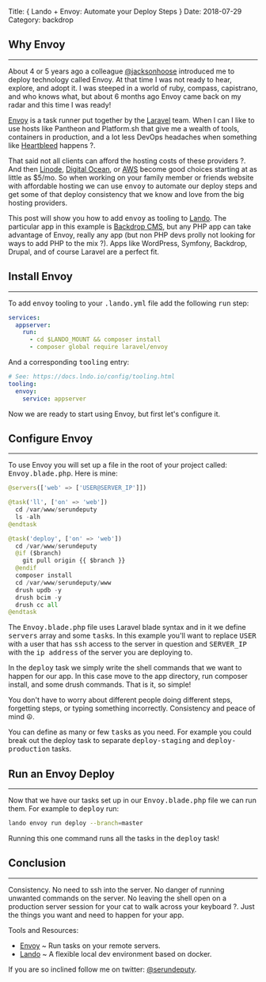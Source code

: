 Title: { Lando + Envoy: Automate your Deploy Steps }
Date: 2018-07-29
Category: backdrop


<h2>Why Envoy</h2>
<hr />
<p>
About 4 or 5 years ago a colleague <a href="https://twitter.com/jacksonhoose">@jacksonhoose</a> introduced me to deploy technology called Envoy. At that time I was not ready to hear, explore, and adopt it. I was steeped in a world of ruby, compass, capistrano, and who knows what, but about 6 months ago Envoy came back on my radar and this time I was ready!

<a href="https://laravel.com/docs/5.6/envoy">Envoy</a> is a task runner put together by the <a href="https://laravel.com">Laravel</a> team. When I can I like to use hosts like Pantheon and Platform.sh that give me a wealth of tools, containers in production, and a lot less DevOps headaches when something like <a href="http://heartbleed.com/">Heartbleed</a> happens ?. 

That said not all clients can afford the hosting costs of these providers ?. And then <a href="https://linode.com">Linode</a>, <a href="https://www.digitalocean.com">Digital Ocean</a>, or <a href="https://aws.amazon.com/what-is-cloud-computing/?sc_channel=PS&sc_campaign=acquisition_US&sc_publisher=google&sc_medium=ACQ-P%7CPS-GO%7CBrand%7CSU%7CCore%7CCore%7CUS%7CEN%7CText&sc_content=sitelink&sc_detail=aws&sc_category=core&sc_segment=what_is_cloud_computing&sc_matchtype=e&sc_country=US&s_kwcid=AL!4422!3!280392801017!e!!g!!aws&ef_id=WgzYSgAAAGNYiE_V:20180729121503:s">AWS</a> become good choices starting at as little as $5/mo. So when working on your family member or friends website with affordable hosting we can use <span class="inline-code">envoy</span> to automate our deploy steps and get some of that deploy consistency that we know and love from the big hosting providers.

This post will show you how to add <span class="inline-code">envoy</span> as tooling to <a href="https://docs.devwithlando.io">Lando</a>. The particular app in this example is <a href="https://backdropcms.org">Backdrop CMS</a>, but any PHP app can take advantage of Envoy, really any app (but non PHP devs prolly not looking for ways to add PHP to the mix ?).  Apps like WordPress, Symfony, Backdrop, Drupal, and of course Laravel are a perfect fit.
</p>

<h2>Install Envoy</h2>
<hr />

<p>
To add <span class="inline-code">envoy</span> tooling to your <span class="inline-code">.lando.yml</span> file add the following <span class="inline-code">run</span> step:

```yaml
services:
  appserver:
    run:
      - cd $LANDO_MOUNT && composer install
      - composer global require laravel/envoy
```

And a corresponding <span class="inline-code">tooling</span> entry:

```yaml
# See: https://docs.lndo.io/config/tooling.html
tooling:
  envoy:
    service: appserver
```

Now we are ready to start using Envoy, but first let's configure it.

</p>

<h2>Configure Envoy</h2>
<hr />
<p>
To use Envoy you will set up a file in the root of your project called: <span class="inline-code">Envoy.blade.php</span>. Here is mine:

```python
@servers(['web' => ['USER@SERVER_IP']])

@task('ll', ['on' => 'web'])
  cd /var/www/serundeputy
  ls -alh
@endtask

@task('deploy', ['on' => 'web'])
  cd /var/www/serundeputy
  @if ($branch)
    git pull origin {{ $branch }}
  @endif
  composer install
  cd /var/www/serundeputy/www
  drush updb -y
  drush bcim -y
  drush cc all
@endtask
```

The <span class="inline-code">Envoy.blade.php</span> file uses Laravel blade syntax and in it we define <span class="inline-code">servers</span> array and some <span class="inline-code">task</span>s.  In this example you'll want to replace <span class="inline-code">USER</span> with a user that has <span class="inline-code">ssh</span> access to the server in question and <span class="inline-code">SERVER_IP</span> with the <span class="inline-code">ip address</span> of the server you are deploying to.

In the <span class="inline-code">deploy</span> task we simply write the shell commands that we want to happen for our app.  In this case move to the app directory, run composer install, and some drush commands. That is it, so simple! 

You don't have to worry about different people doing different steps, forgetting steps, or typing something incorrectly. Consistency and peace of mind ☮️.

You can define as many or few <span class="inline-code">task</span>s as you need. For example you could break out the deploy task to separate <span class="inline-code">deploy-staging</span> and <span class="inline-code">deploy-production</span> tasks.

</p>


<h2>Run an Envoy Deploy</h2>
<hr />
<p>
Now that we have our tasks set up in our <span class="inline-code">Envoy.blade.php</span> file we can run them. For example to <span class="inline-code">deploy</span> run:

```bash
lando envoy run deploy --branch=master
```

Running this one command runs all the tasks in the <span class="inline-code">deploy</span> task!

</p>

<h2>Conclusion</h2>
<hr />
<p>

Consistency. No need to ssh into the server. No danger of running unwanted commands on the server. No leaving the shell open on a production server session for your cat to walk across your keyboard ?. Just the things you want and need to happen for your app.

Tools and Resources:
<ul>
<li><a href="https://laravel.com/docs/5.6/envoy">Envoy</a> ~ Run tasks on your remote servers.</li>
<li><a href="https://docs.devwithlando.io">Lando</a> ~ A flexible local dev environment based on docker.</li>
</ul>

If you are so inclined follow me on twitter: <a href="https://twitter.com/serundeputy">@serundeputy</a>.

</p>

<style>
.entry-content h2 {
  text-align: left;
}
.inline-code {
  font-family: monospace;
}
</style>
